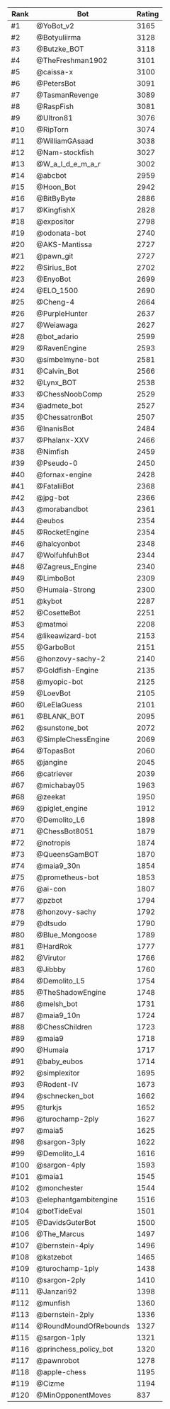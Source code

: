 Rank|Bot|Rating
---|---|---
#1|@YoBot_v2|3165
#2|@Botyuliirma|3128
#3|@Butzke_BOT|3118
#4|@TheFreshman1902|3101
#5|@caissa-x|3100
#6|@PetersBot|3091
#7|@TasmanRevenge|3089
#8|@RaspFish|3081
#9|@Ultron81|3076
#10|@RipTorn|3074
#11|@WilliamGAsaad|3038
#12|@Nam-stockfish|3027
#13|@W_a_l_d_e_m_a_r|3002
#14|@abcbot|2959
#15|@Hoon_Bot|2942
#16|@BitByByte|2886
#17|@KingfishX|2828
#18|@expositor|2798
#19|@odonata-bot|2740
#20|@AKS-Mantissa|2727
#21|@pawn_git|2727
#22|@Sirius_Bot|2702
#23|@EnyoBot|2699
#24|@ELO_1500|2690
#25|@Cheng-4|2664
#26|@PurpleHunter|2637
#27|@Weiawaga|2627
#28|@bot_adario|2599
#29|@RavenEngine|2593
#30|@simbelmyne-bot|2581
#31|@Calvin_Bot|2566
#32|@Lynx_BOT|2538
#33|@ChessNoobComp|2529
#34|@admete_bot|2527
#35|@ChessatronBot|2507
#36|@InanisBot|2484
#37|@Phalanx-XXV|2466
#38|@Nimfish|2459
#39|@Pseudo-0|2450
#40|@fornax-engine|2428
#41|@FataliiBot|2368
#42|@jpg-bot|2366
#43|@morabandbot|2361
#44|@eubos|2354
#45|@RocketEngine|2354
#46|@halcyonbot|2348
#47|@WolfuhfuhBot|2344
#48|@Zagreus_Engine|2340
#49|@LimboBot|2309
#50|@Humaia-Strong|2300
#51|@kybot|2287
#52|@CosetteBot|2251
#53|@matmoi|2208
#54|@likeawizard-bot|2153
#55|@GarboBot|2151
#56|@honzovy-sachy-2|2140
#57|@Goldfish-Engine|2135
#58|@myopic-bot|2125
#59|@LoevBot|2105
#60|@LeElaGuess|2101
#61|@BLANK_BOT|2095
#62|@sunstone_bot|2072
#63|@SimpleChessEngine|2069
#64|@TopasBot|2060
#65|@jangine|2045
#66|@catriever|2039
#67|@michabay05|1963
#68|@zeekat|1950
#69|@piglet_engine|1912
#70|@Demolito_L6|1898
#71|@ChessBot8051|1879
#72|@notropis|1874
#73|@QueensGamBOT|1870
#74|@maia9_30n|1854
#75|@prometheus-bot|1853
#76|@ai-con|1807
#77|@pzbot|1794
#78|@honzovy-sachy|1792
#79|@dtsudo|1790
#80|@Blue_Mongoose|1789
#81|@HardRok|1777
#82|@Virutor|1766
#83|@Jibbby|1760
#84|@Demolito_L5|1754
#85|@TheShadowEngine|1748
#86|@melsh_bot|1731
#87|@maia9_10n|1724
#88|@ChessChildren|1723
#89|@maia9|1718
#90|@Humaia|1717
#91|@baby_eubos|1714
#92|@simplexitor|1695
#93|@Rodent-IV|1673
#94|@schnecken_bot|1662
#95|@turkjs|1652
#96|@turochamp-2ply|1627
#97|@maia5|1625
#98|@sargon-3ply|1622
#99|@Demolito_L4|1616
#100|@sargon-4ply|1593
#101|@maia1|1545
#102|@monchester|1544
#103|@elephantgambitengine|1516
#104|@botTideEval|1501
#105|@DavidsGuterBot|1500
#106|@The_Marcus|1497
#107|@bernstein-4ply|1496
#108|@katzebot|1465
#109|@turochamp-1ply|1438
#110|@sargon-2ply|1410
#111|@Janzari92|1398
#112|@munfish|1360
#113|@bernstein-2ply|1336
#114|@RoundMoundOfRebounds|1327
#115|@sargon-1ply|1321
#116|@princhess_policy_bot|1320
#117|@pawnrobot|1278
#118|@apple-chess|1195
#119|@Cizme|1194
#120|@MinOpponentMoves|837
